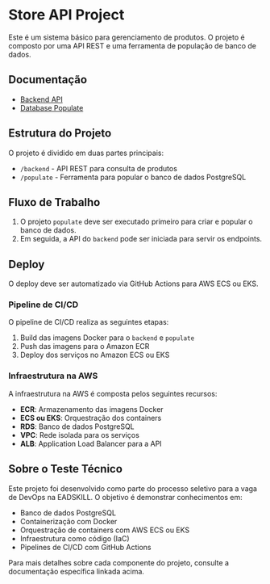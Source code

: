 # Store API Project

Este é um sistema básico para gerenciamento de produtos. O projeto é composto por uma API REST e uma ferramenta de população de banco de dados.

## Documentação

- [Backend API](backend/README.md)
- [Database Populate](populate/README.md)

## Estrutura do Projeto

O projeto é dividido em duas partes principais:

- `/backend` - API REST para consulta de produtos
- `/populate` - Ferramenta para popular o banco de dados PostgreSQL

## Fluxo de Trabalho

1. O projeto `populate` deve ser executado primeiro para criar e popular o banco de dados.
2. Em seguida, a API do `backend` pode ser iniciada para servir os endpoints.

## Deploy

O deploy deve ser automatizado via GitHub Actions para AWS ECS ou EKS.

### Pipeline de CI/CD

O pipeline de CI/CD realiza as seguintes etapas:

1. Build das imagens Docker para o `backend` e `populate`
2. Push das imagens para o Amazon ECR
3. Deploy dos serviços no Amazon ECS ou EKS

### Infraestrutura na AWS

A infraestrutura na AWS é composta pelos seguintes recursos:

- **ECR**: Armazenamento das imagens Docker
- **ECS ou EKS**: Orquestração dos containers
- **RDS**: Banco de dados PostgreSQL
- **VPC**: Rede isolada para os serviços
- **ALB**: Application Load Balancer para a API

## Sobre o Teste Técnico

Este projeto foi desenvolvido como parte do processo seletivo para a vaga de DevOps na EADSKILL. O objetivo é demonstrar conhecimentos em:

- Banco de dados PostgreSQL
- Containerização com Docker
- Orquestração de containers com AWS ECS ou EKS
- Infraestrutura como código (IaC)
- Pipelines de CI/CD com GitHub Actions

Para mais detalhes sobre cada componente do projeto, consulte a documentação específica linkada acima.